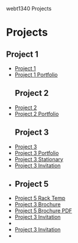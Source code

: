 webt1340 Projects
<h1> Projects</h1>

<h2>Project 1</h2>
<ul>
    <li><a href="project1/icons.ai">Project 1</a></li>
    <li><a href="project1/iconsport.ai">Project 1 Portfolio</a></li>

<h2>Project 2</h2>
    <li><a href="project2/poster.ai">Project 2</a></li>
    <li><a href="project2/portfolio2.ai">Project 2 Portfolio</a></li>

<h2>Project 3</h2>
    <li><a href="project3/cafe-logo.ai">Project 3</a></li>
    <li><a href="project3/Portfolio3.ai">Project 3 Portfolio</a></li>
    <li><a href="project3/stationary.ai">Project 3 Stationary</a></li>
    <li><a href="project3/project3invitation.ai">Project 3 Invitation<a><li>

 <h2>Project 5</h2>
    <li><a href="project5/rake4x9.ait">Project 5 Rack Temp</a></li>
    <li><a href="project5/aos-brochure.ai">Project 3 Brochure</a></li>
    <li><a href="project5/saos-brochure.pdf">Project 5 Brochure PDF</a></li>
    <li><a href="project5/project5port.ai">Project 3 Invitation<a><li>
    <li><a href="project5/aos-brochure_Folder">Project 3 Invitation<a><li>
  </ul>



